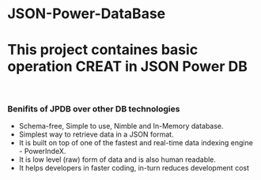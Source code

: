 # JSON-Power-DataBase
<h1>This project containes basic operation CREAT in JSON Power DB</h1>
<br>
<h3>Benifits of JPDB over other DB technologies</h3>
<p>
<ul>
  <li>Schema-free, Simple to use, Nimble and In-Memory database.</li>
  <li>Simplest way to retrieve data in a JSON format.</li>
  <li>It is built on top of one of the fastest and real-time data indexing engine - PowerIndeX.</li>
  <li>It is low level (raw) form of data and is also human readable.</li>
  <li>It helps developers in faster coding, in-turn reduces development cost</li>
</ul>
</p>

<br>
